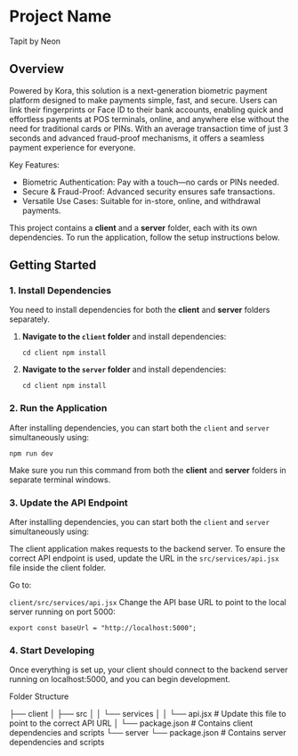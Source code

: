 # Project Name
Tapit by Neon

## Overview
Powered by Kora, this solution is a next-generation biometric payment platform designed to make payments simple, fast, and secure. Users can link their fingerprints or Face ID to their bank accounts, enabling quick and effortless payments at POS terminals, online, and anywhere else without the need for traditional cards or PINs. With an average transaction time of just 3 seconds and advanced fraud-proof mechanisms, it offers a seamless payment experience for everyone.

Key Features:

- Biometric Authentication: Pay with a touch—no cards or PINs needed.
- Secure & Fraud-Proof: Advanced security ensures safe transactions.
- Versatile Use Cases: Suitable for in-store, online, and withdrawal payments.

This project contains a **client** and a **server** folder, each with its own dependencies. To run the application, follow the setup instructions below.

## Getting Started

### 1. Install Dependencies
You need to install dependencies for both the **client** and **server** folders separately.

1. **Navigate to the `client` folder** and install dependencies:

   `cd client
   npm install`

2. **Navigate to the `server` folder** and install dependencies:

   `cd client
   npm install`

### 2. Run the Application
After installing dependencies, you can start both the `client` and `server` simultaneously using:

 `npm run dev`

Make sure you run this command from both the **client** and **server** folders in separate terminal windows.

### 3. Update the API Endpoint
After installing dependencies, you can start both the `client` and `server` simultaneously using:

The client application makes requests to the backend server. To ensure the correct API endpoint is used, update the URL in the `src/services/api.jsx` file inside the client folder.

Go to:

`client/src/services/api.jsx`
Change the API base URL to point to the local server running on port 5000:

`export const baseUrl = "http://localhost:5000";`
### 4. Start Developing
Once everything is set up, your client should connect to the backend server running on localhost:5000, and you can begin development.

Folder Structure

├── client
│   ├── src
│   │   └── services
│   │       └── api.jsx    # Update this file to point to the correct API URL
│   └── package.json       # Contains client dependencies and scripts
└── server
    └── package.json       # Contains server dependencies and scripts
